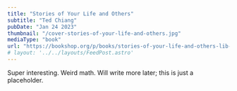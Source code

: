 ```yaml
---
title: "Stories of Your Life and Others"
subtitle: "Ted Chiang"
pubDate: "Jan 24 2023"
thumbnail: "/cover-stories-of-your-life-and-others.jpg"
mediaType: "book"
url: "https://bookshop.org/p/books/stories-of-your-life-and-others-lib-e-ted-chiang/16687839"
# layout: '../../layouts/FeedPost.astro'
---
```


Super interesting. Weird math. Will write more later; this is just a placeholder.